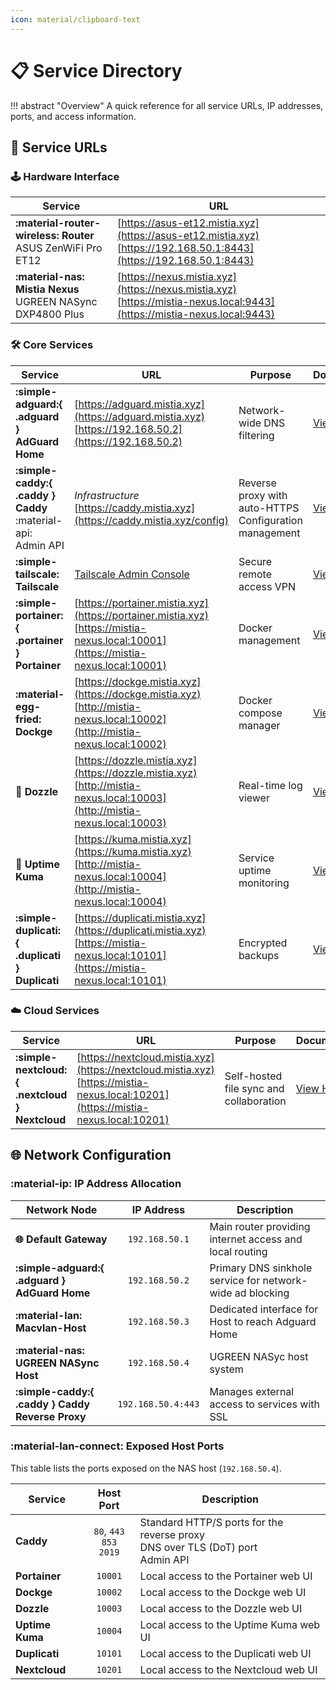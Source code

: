```yaml
---
icon: material/clipboard-text
---
```


# 📋 Service Directory

<!-- markdownlint-disable MD033 -->

!!! abstract "Overview"
    A quick reference for all service URLs, IP addresses, ports, and access information.

## 🔗 Service URLs

### 🕹️ Hardware Interface

| Service | URL |
|---------|-----|
| **:material-router-wireless: Router**<br>ASUS ZenWiFi Pro ET12 | [https://asus-et12.mistia.xyz](https://asus-et12.mistia.xyz)<br>[https://192.168.50.1:8443](https://192.168.50.1:8443) |
| **:material-nas: Mistia Nexus**<br>UGREEN NASync DXP4800 Plus | [https://nexus.mistia.xyz](https://nexus.mistia.xyz)<br>[https://mistia-nexus.local:9443](https://mistia-nexus.local:9443) |

### 🛠️ Core Services

| Service | URL | Purpose | Documentation |
|---------|-----|---------|---------------|
| **:simple-adguard:{ .adguard } AdGuard Home** | [https://adguard.mistia.xyz](https://adguard.mistia.xyz)<br>[https://192.168.50.2](https://192.168.50.2) | Network-wide DNS filtering | [View Here](../services/adguard-home.md) |
| **:simple-caddy:{ .caddy } Caddy**<br>:material-api: Admin API | _Infrastructure_<br>[https://caddy.mistia.xyz](https://caddy.mistia.xyz/config) | Reverse proxy with auto-HTTPS<br>Configuration management | [View Here](../services/caddy.md) |
| **:simple-tailscale: Tailscale** | [Tailscale Admin Console](https://login.tailscale.com/admin/machines) | Secure remote access VPN | [View Here](../services/tailscale.md) |
| **:simple-portainer:{ .portainer } Portainer** | [https://portainer.mistia.xyz](https://portainer.mistia.xyz)<br>[https://mistia-nexus.local:10001](https://mistia-nexus.local:10001) | Docker management | [View Here](../services/portainer.md) |
| **:material-egg-fried: Dockge** | [https://dockge.mistia.xyz](https://dockge.mistia.xyz)<br>[http://mistia-nexus.local:10002](http://mistia-nexus.local:10002) | Docker compose manager | [View Here](../services/dockge.md) |
| **🐝 Dozzle** | [https://dozzle.mistia.xyz](https://dozzle.mistia.xyz)<br>[http://mistia-nexus.local:10003](http://mistia-nexus.local:10003) | Real-time log viewer | [View Here](../services/dozzle.md) |
| **🐻 Uptime Kuma** | [https://kuma.mistia.xyz](https://kuma.mistia.xyz)<br>[http://mistia-nexus.local:10004](http://mistia-nexus.local:10004) | Service uptime monitoring | [View Here](../services/uptime-kuma.md) |
| **:simple-duplicati:{ .duplicati } Duplicati** | [https://duplicati.mistia.xyz](https://duplicati.mistia.xyz)<br>[https://mistia-nexus.local:10101](https://mistia-nexus.local:10101) | Encrypted backups | [View Here](../services/duplicati.md) |

### ☁️ Cloud Services

| Service | URL | Purpose | Documentation |
|---------|-----|---------|---------------|
| **:simple-nextcloud:{ .nextcloud } Nextcloud** | [https://nextcloud.mistia.xyz](https://nextcloud.mistia.xyz)<br>[https://mistia-nexus.local:10201](https://mistia-nexus.local:10201) | Self-hosted file sync and collaboration | [View Here](../services/nextcloud.md) |

## 🌐 Network Configuration

### :material-ip: IP Address Allocation

| Network Node | IP Address | Description |
|--------------|:----------:|--------------------|
| **🌐 Default Gateway** | `192.168.50.1` | Main router providing internet access and local routing |
| **:simple-adguard:{ .adguard } AdGuard Home** | `192.168.50.2` | Primary DNS sinkhole service for network-wide ad blocking |
| **:material-lan: Macvlan-Host** | `192.168.50.3` | Dedicated interface for Host to reach Adguard Home |
| **:material-nas: UGREEN NASync Host** | `192.168.50.4` | UGREEN NASyc host system |
| **:simple-caddy:{ .caddy } Caddy Reverse Proxy** | `192.168.50.4:443` | Manages external access to services with SSL |

### :material-lan-connect: Exposed Host Ports

This table lists the ports exposed on the NAS host (`192.168.50.4`).

| Service | Host Port | Description |
|---------|:---------:|-------------|
| **Caddy** | `80`, `443`<br>`853`<br>`2019` | Standard HTTP/S ports for the reverse proxy<br>DNS over TLS (DoT) port<br>Admin API |
| **Portainer** | `10001` | Local access to the Portainer web UI |
| **Dockge** | `10002` | Local access to the Dockge web UI |
| **Dozzle** | `10003` | Local access to the Dozzle web UI |
| **Uptime Kuma** | `10004` | Local access to the Uptime Kuma web UI |
| **Duplicati** | `10101` | Local access to the Duplicati web UI |
| **Nextcloud** | `10201` | Local access to the Nextcloud web UI |
